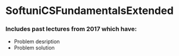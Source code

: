 # SoftuniCSFundamentalsExtended
### Includes past lectures from 2017 which have:
 * Problem desription
 * Problem solution
